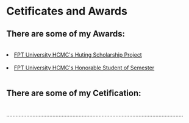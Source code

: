 # Cetificates and Awards
## There are some of my Awards:
<br>
<li>
<a href="https://raw.githubusercontent.com/quangdlm/cetificates/main/FPT%20university%20HCMC's%20Hunting%20scholarship%20Project.jpg">FPT University HCMC's Huting Scholarship Project</a>
  </li>
<br>
<li>
<a href= "https://raw.githubusercontent.com/quangdlm/cetificates/main/Honorable%20student%20of%20semester.jpg"> FPT University HCMC's Honorable Student of Semester</a>
  </li>
<br>
<h2> There are some of my Cetification:</h2>
<br>
...................................................................................................................
</li>
